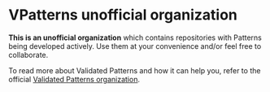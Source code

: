 # VPatterns unofficial organization

**This is an unofficial organization** which contains repositories with Patterns being developed actively. Use them at your convenience and/or feel free to collaborate.

To read more about Validated Patterns and how it can help you, refer to the official [Validated Patterns organization](https://github.com/validatedpatterns).
